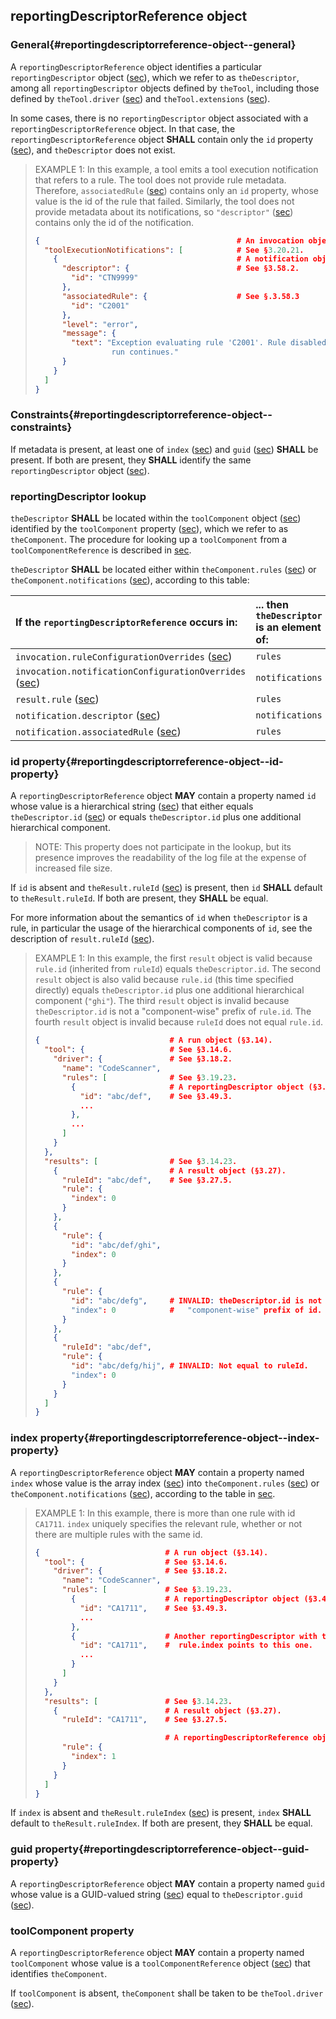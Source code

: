 ## reportingDescriptorReference object

### General{#reportingdescriptorreference-object--general}

A `reportingDescriptorReference` object identifies a particular `reportingDescriptor` object ([sec](#reportingdescriptor-object)), which we refer to as `theDescriptor`, among all `reportingDescriptor` objects defined by `theTool`, including those defined by `theTool.driver` ([sec](#driver-property)) and `theTool.extensions` ([sec](#extensions-property)).

In some cases, there is no `reportingDescriptor` object associated with a `reportingDescriptorReference` object. In that case, the `reportingDescriptorReference` object **SHALL** contain only the `id` property ([sec](#reportingdescriptorreference-object--id-property)), and `theDescriptor` does not exist.

> EXAMPLE 1: In this example, a tool emits a tool execution notification that refers to a rule. The tool does not provide rule metadata. Therefore, `associatedRule` ([sec](#associatedrule-property)) contains only an `id` property, whose value is the id of the rule that failed. Similarly, the tool does not provide metadata about its notifications, so `"descriptor"` ([sec](#notification-object--descriptor-property)) contains only the id of the notification.
> 
> ```json
> {                                            # An invocation object (§3.20).
>   "toolExecutionNotifications": [            # See §3.20.21.
>     {                                        # A notification object (§3.58).
>       "descriptor": {                        # See §3.58.2.
>         "id": "CTN9999"
>       },
>       "associatedRule": {                    # See §.3.58.3
>         "id": "C2001"
>       },
>       "level": "error",
>       "message": {
>         "text": "Exception evaluating rule 'C2001'. Rule disabled;
>                  run continues."
>       }
>     }
>   ]
> }
> ```

### Constraints{#reportingdescriptorreference-object--constraints}

If metadata is present, at least one of `index` ([sec](#reportingdescriptorreference-object--index-property)) and `guid` ([sec](#reportingdescriptorreference-object--guid-property)) **SHALL** be present. If both are present, they **SHALL** identify the same `reportingDescriptor` object ([sec](#reportingdescriptor-object)).

### reportingDescriptor lookup

`theDescriptor` **SHALL** be located within the `toolComponent` object ([sec](#toolcomponent-object)) identified by the `toolComponent` property ([sec](#toolcomponent-property)), which we refer to as `theComponent`. The procedure for looking up a `toolComponent` from a `toolComponentReference` is described in [sec](#toolcomponent-lookup).

`theDescriptor` **SHALL** be located either within `theComponent.rules` ([sec](#rules-property)) or `theComponent.notifications` ([sec](#notifications-property)), according to this table:

| If the `reportingDescriptorReference` occurs in:                                                      | ... then `theDescriptor` is an element of: |
|:------------------------------------------------------------------------------------------------------|:-------------------------------------------|
| `invocation.ruleConfigurationOverrides` ([sec](#ruleconfigurationoverrides-property))                 | `rules`                                    |
| `invocation.notificationConfigurationOverrides` ([sec](#notificationconfigurationoverrides-property)) | `notifications`                            |
| `result.rule` ([sec](#rule-property))                                                                 | `rules`                                    |
| `notification.descriptor` ([sec](#notification-object--descriptor-property))                          | `notifications`                            |
| `notification.associatedRule` ([sec](#associatedrule-property))                                       | `rules`                                    |

### id property{#reportingdescriptorreference-object--id-property}

A `reportingDescriptorReference` object **MAY** contain a property named `id` whose value is a hierarchical string ([sec](#hierarchical-strings)) that either equals `theDescriptor.id` ([sec](#reportingdescriptor-object--id-property)) or equals `theDescriptor.id` plus one additional hierarchical component.

> NOTE: This property does not participate in the lookup, but its presence improves the readability of the log file at the expense of increased file size.

If `id` is absent and `theResult.ruleId` ([sec](#ruleid-property)) is present, then `id` **SHALL** default to `theResult.ruleId`. If both are present, they **SHALL** be equal.

For more information about the semantics of `id` when `theDescriptor` is a rule, in particular the usage of the hierarchical components of `id`, see the description of `result.ruleId` ([sec](#ruleid-property)).

> EXAMPLE 1: In this example, the first `result` object is valid because `rule.id` (inherited from `ruleId`) equals `theDescriptor.id`. The second `result` object is also valid because `rule.id` (this time specified directly) equals `theDescriptor.id` plus one additional hierarchical component (`"ghi"`). The third `result` object is invalid because `theDescriptor.id` is not a "component-wise" prefix of `rule.id`. The fourth `result` object is invalid because `ruleId` does not equal `rule.id`.
> 
> ```json
> {                             # A run object (§3.14).
>   "tool": {                   # See §3.14.6.
>     "driver": {               # See §3.18.2.
>       "name": "CodeScanner",
>       "rules": [              # See §3.19.23.
>         {                     # A reportingDescriptor object (§3.49).
>           "id": "abc/def",    # See §3.49.3.
>           ...
>         },
>         ...
>       ]
>     }
>   },
>   "results": [                # See §3.14.23.
>     {                         # A result object (§3.27).
>       "ruleId": "abc/def",    # See §3.27.5.
>       "rule": {
>         "index": 0
>       }
>     },
>     {
>       "rule": {
>         "id": "abc/def/ghi",
>         "index": 0
>       }
>     },
>     {
>       "rule": {
>         "id": "abc/defg",     # INVALID: theDescriptor.id is not a
>         "index": 0            #   "component-wise" prefix of id.
>       }
>     },
>     {
>       "ruleId": "abc/def",
>       "rule": {
>         "id": "abc/defg/hij", # INVALID: Not equal to ruleId.
>         "index": 0
>       }
>     }
>   ]
> }
> ```

### index property{#reportingdescriptorreference-object--index-property}

A `reportingDescriptorReference` object **MAY** contain a property named `index` whose value is the array index ([sec](#array-indices)) into `theComponent.rules` ([sec](#rules-property)) or `theComponent.notifications` ([sec](#notifications-property)), according to the table in [sec](#reportingdescriptor-lookup).

> EXAMPLE 1: In this example, there is more than one rule with id `CA1711`. `index` uniquely specifies the relevant rule, whether or not there are multiple rules with the same id.
> 
> ```json
> {                            # A run object (§3.14).
>   "tool": {                  # See §3.14.6.
>     "driver": {              # See §3.18.2.
>       "name": "CodeScanner",
>       "rules": [             # See §3.19.23.
>         {                    # A reportingDescriptor object (§3.49).
>           "id": "CA1711",    # See §3.49.3.
>           ...
>         },
>         {                    # Another reportingDescriptor with the same id.
>           "id": "CA1711",    #  rule.index points to this one.
>           ...
>         }
>       ]
>     }
>   },
>   "results": [               # See §3.14.23.
>     {                        # A result object (§3.27).
>       "ruleId": "CA1711",    # See §3.27.5.
> 
>                              # A reportingDescriptorReference object.
>       "rule": {
>         "index": 1
>       }
>     }
>   ]
> }
> ```

If `index` is absent and `theResult.ruleIndex` ([sec](#ruleindex-property)) is present, `index` **SHALL** default to `theResult.ruleIndex`. If both are present, they **SHALL** be equal.

### guid property{#reportingdescriptorreference-object--guid-property}

A `reportingDescriptorReference` object **MAY** contain a property named `guid` whose value is a GUID-valued string ([sec](#guid-valued-strings)) equal to `theDescriptor.guid` ([sec](#reportingdescriptor-object--guid-property)).

### toolComponent property

A `reportingDescriptorReference` object **MAY** contain a property named `toolComponent` whose value is a `toolComponentReference` object ([sec](#toolcomponentreference-object)) that identifies `theComponent`.

If `toolComponent` is absent, `theComponent` shall be taken to be `theTool.driver` ([sec](#driver-property)).
